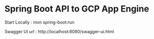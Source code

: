 # Spring Boot API to GCP App Engine


Start Locally : mvn spring-boot:run

Swagger UI url : http://localhost:8080/swagger-ui.html